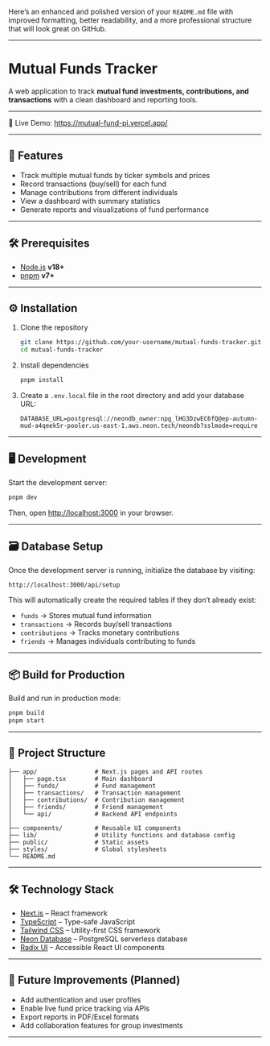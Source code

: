 Here’s an enhanced and polished version of your `README.md` file with improved formatting, better readability, and a more professional structure that will look great on GitHub.  

***

# Mutual Funds Tracker

A web application to track **mutual fund investments, contributions, and transactions** with a clean dashboard and reporting tools.

***

🔗 Live Demo: https://mutual-fund-pi.vercel.app/

***

## 🚀 Features

- Track multiple mutual funds by ticker symbols and prices  
- Record transactions (buy/sell) for each fund  
- Manage contributions from different individuals  
- View a dashboard with summary statistics  
- Generate reports and visualizations of fund performance  

***

## 🛠️ Prerequisites

- [Node.js](https://nodejs.org/) **v18+**  
- [pnpm](https://pnpm.io/) **v7+**

***

## ⚙️ Installation

1. Clone the repository  

   ```bash
   git clone https://github.com/your-username/mutual-funds-tracker.git
   cd mutual-funds-tracker
   ```

2. Install dependencies  

   ```bash
   pnpm install
   ```

3. Create a `.env.local` file in the root directory and add your database URL:  

   ```
   DATABASE_URL=postgresql://neondb_owner:npg_lHG3DzwEC6fQ@ep-autumn-mud-a4qeek5r-pooler.us-east-1.aws.neon.tech/neondb?sslmode=require
   ```

***

## 🖥️ Development

Start the development server:

```bash
pnpm dev
```

Then, open [http://localhost:3000](http://localhost:3000) in your browser.

***

## 🗃️ Database Setup

Once the development server is running, initialize the database by visiting:

```
http://localhost:3000/api/setup
```

This will automatically create the required tables if they don’t already exist:

- `funds` → Stores mutual fund information  
- `transactions` → Records buy/sell transactions  
- `contributions` → Tracks monetary contributions  
- `friends` → Manages individuals contributing to funds  

***

## 📦 Build for Production

Build and run in production mode:

```bash
pnpm build
pnpm start
```

***

## 📁 Project Structure

```
├── app/                # Next.js pages and API routes
│   ├── page.tsx        # Main dashboard
│   ├── funds/          # Fund management
│   ├── transactions/   # Transaction management
│   ├── contributions/  # Contribution management
│   ├── friends/        # Friend management
│   └── api/            # Backend API endpoints
│
├── components/         # Reusable UI components
├── lib/                # Utility functions and database config
├── public/             # Static assets
├── styles/             # Global stylesheets
└── README.md
```

***

## 🛠️ Technology Stack

- [Next.js](https://nextjs.org/) – React framework  
- [TypeScript](https://www.typescriptlang.org/) – Type-safe JavaScript  
- [Tailwind CSS](https://tailwindcss.com/) – Utility-first CSS framework  
- [Neon Database](https://neon.tech/) – PostgreSQL serverless database  
- [Radix UI](https://www.radix-ui.com/) – Accessible React UI components  

***

## 📌 Future Improvements (Planned)

- Add authentication and user profiles  
- Enable live fund price tracking via APIs  
- Export reports in PDF/Excel formats  
- Add collaboration features for group investments  

***